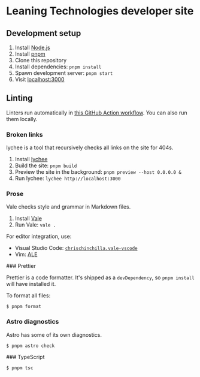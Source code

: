 # Leaning Technologies developer site

## Development setup

1. Install [Node.js](https://nodejs.org/en/download/)
2. Install [pnpm](https://pnpm.io/installation)
3. Clone this repository
4. Install dependencies: `pnpm install`
5. Spawn development server: `pnpm start`
6. Visit [localhost:3000](http://localhost:3000)

## Linting

Linters run automatically in [this GitHub Action workflow](.github/workflows/lint.yml). You can also run them locally.

### Broken links

lychee is a tool that recursively checks all links on the site for 404s.

1. Install [lychee](https://lychee.cli.rs/#/introduction)
2. Build the site: `pnpm build`
3. Preview the site in the background: `pnpm preview --host 0.0.0.0 &`
4. Run lychee: `lychee http://localhost:3000`

### Prose

Vale checks style and grammar in Markdown files.

1. Install [Vale](https://vale.sh/docs/vale-cli/installation/)
2. Run Vale: `vale .`

For editor integration, use:

- Visual Studio Code: [`chrischinchilla.vale-vscode`](https://marketplace.visualstudio.com/items?itemName=ChrisChinchilla.vale-vscode)
- Vim: [ALE](https://github.com/dense-analysis/ale)

### Prettier

Prettier is a code formatter. It's shipped as a `devDependency`, so `pnpm install` will have installed it.

To format all files:

```shell
$ pnpm format
```

### Astro diagnostics

Astro has some of its own diagnostics.

```shell
$ pnpm astro check
```

### TypeScript

```shell
$ pnpm tsc
```
